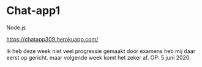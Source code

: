 # Chat-app1
Node.js

https://chatapp309.herokuapp.com/

Ik heb deze week niet veel progressie gemaakt door examens heb mij daar eerst op gericht. maar volgende week komt het zeker af.
OP: 5 juni 2020.
